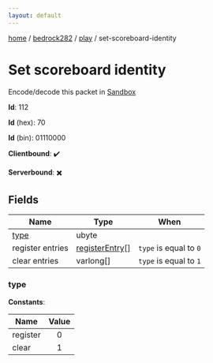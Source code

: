 ```yaml
---
layout: default
---
```


[home](/)  /  [bedrock282](/protocol/bedrock282)  /  [play](/protocol/bedrock282/play)  /  set-scoreboard-identity

# Set scoreboard identity

Encode/decode this packet in [Sandbox](../../../sandbox/bedrock282#Play.SetScoreboardIdentity)

**Id**: 112

**Id** (hex): 70

**Id** (bin): 01110000

**Clientbound**: ✔️

**Serverbound**: ✖️

## Fields

Name | Type | When
---|---|:---:
[type](#type) | ubyte | 
register entries | [registerEntry](/protocol/bedrock282/types/register-entry)[] | <code>type</code> is equal to <code>0</code>
clear entries | varlong[] | <code>type</code> is equal to <code>1</code>

### type

**Constants**:

Name | Value
---|:---:
register | 0
clear | 1
